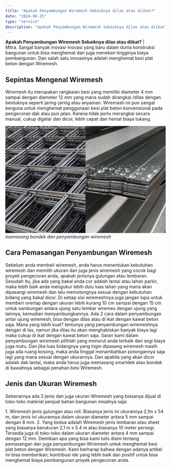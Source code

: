 ```yaml
---
title: "Apakah Penyambungan Wiremesh Sebaiknya dilas atau diikat?"
date: "2024-08-25"
type: "service"
description: "Apakah Penyambungan Wiremesh Sebaiknya dilas atau diikat?. Demikian apa yang bisa kami tulis disini tentang pemasangan dan juga penyambungan Wiremesh untuk m..."
---
```


**Apakah Penyambungan Wiremesh Sebaiknya dilas atau diikat?** | Mitra. Sangat banyak inovasi-inovasi yang baru dalam dunia konstruksi bangunan untuk bisa menghemat dan juga menekan tingginya biaya pembangunan. Dan salah satu inovasinya adalah menghemat besi plat beton dengan Wiremesh.

 ## Sepintas Mengenal Wiremesh
    
Wiremesh itu merupakan rangkaian besi yang memiliki diameter 4 mm sampai dengan diameter 12 mm yang mana sudah dirangkai /dilas dengan bentuknya seperti jaring-jaring atau anyaman. Wiremash ini pun sangat berguna untuk menghemat penggunaan besi plat beton konvensional pada pengecoran dak atau pun jalan. Karena tidak perlu merangkai secara manual, cukup digelar dan dicor, lebih cepat dan hemat biaya tukang.

![memasang bondek dan penyambungan wiremesh](/images/blog/bondek-dan-wiremesh.jpg)
*memasang bondek dan penyambungan wiremesh*

 ## Cara Pemasangan Penyambungan Wiremesh
    
Sebelum anda membeli wiremesh, anda harus menentukan kebutuhan wiremesh dan memilih ukuran dan juga jenis wiremesh yang cocok bagi proyek pengecoran anda, apakah jenisnya gulungan atau lembaran. Sesudah itu, jika ada yang bakal anda cor adalah lantai atau lahan parkir, maka lebih baik anda mengukur lebih dulu luas lahan yang mana akan dipasangi wiremesh dan lalu memotongnya sesuai dengan kebutuhan bidang yang bakal dicor. Di setiap sisi wiremeshnya juga jangan lupa untuk memberi overlap dengan ukuran lebih kurang 10 cm sampai dengan 15 cm untuk sambungan antara ujung satu lembar wiremes dengan ujung yang lainnya, kemudian menyambungkannya.
Ada 2 cara dalam penyambungan antar ujung wiremesh, bisa dengan dilas atau di ikat dengan kawat beton saja. Mana yang lebih kuat? tentunya yang penyambungan wiremeshnya dengan di las, namun jika dilas itu akan menghabiskan banyak biaya lagi maka cukup di ikat dengan kawat beton saja. Saran kami dalam penyambungan wiremesh pilihlah yang menurut anda terbaik dari segi biaya juga mutu. Dan jika luas bidangnya yang ingin dipasang wiremesh masih juga ada ruang kosong, maka anda tinggal menambahkan potongannya saja lagi yang mana sesuai dengan ukurannya. Dan apabila yang akan dicor adalah dak lantai, maka anda harus juga memasang smartdek atau bondek di bawahnya sebagai penahan besi Wiremesh.

 ## Jenis dan Ukuran Wiremesh
    
Sebenarnya ada 2 jenis dan juga ukuran Wiremesh yang biasanya dijual di toko-toko material penjual bahan bangunan misalnya saja:

1\. Wiremesh jenis gulungan atau roll. Biasanya jenis ini ukurannya 2,1m x 54 m, dan jenis ini ukurannya dalam ukuran diameter antara 5 mm sampai dengan 8 mm.
2\. Yang kedua adalah Wiremesh jenis lembaran atau sheet yang biasanya berukuran 2,1 m x 5.4 m atau biasanya 10 meter persegi. Tersedia juga di toko-toko dalam ukuran diameter antara 4 mm sampai dengan 12 mm.
Demikian apa yang bisa kami tulis disini tentang pemasangan dan juga penyambungan Wiremesh untuk menghemat besi plat beton dengan Wiremesh. Kami berharap bahwa dengan adanya artikel ini bisa memberikan; kontribusi ide yang lebih baik dan positif untuk bisa menghemat biaya pembangunan proyek pengecoran anda.
